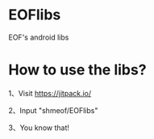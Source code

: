 # EOFlibs
EOF's android libs

# How to use the libs?
1、Visit https://jitpack.io/

2、Input "shmeof/EOFlibs"

3、You know that!

